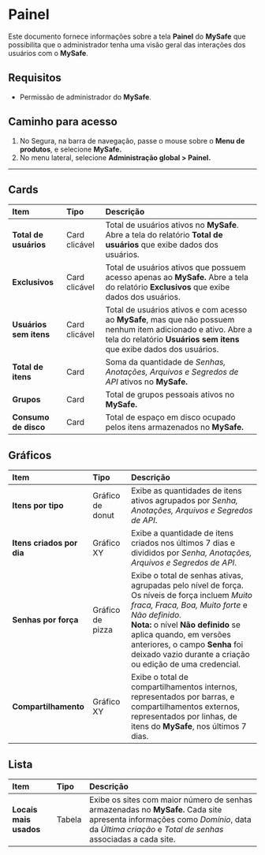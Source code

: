 # Painel


Este documento fornece informações sobre a tela **Painel** do **MySafe** que possibilita que o administrador tenha uma visão geral das interações dos usuários com o **MySafe**.

## Requisitos

* Permissão de administrador do **MySafe**.

## Caminho para acesso

1. No Segura, na barra de navegação, passe o mouse sobre o **Menu de produtos**, e selecione **MySafe.**  
2. No menu lateral, selecione **Administração global \> Painel.**  
     
     
 ---

## Cards

| Item | Tipo | Descrição |
| :---- | :---- | :---- |
| **Total de usuários** | Card clicável | Total de usuários ativos no **MySafe**. Abre a tela do relatório **Total de usuários** que exibe dados dos usuários. |
| **Exclusivos** | Card clicável | Total de usuários ativos que possuem acesso apenas ao **MySafe.** Abre a tela do relatório **Exclusivos** que exibe dados dos usuários. |
| **Usuários sem itens** | Card clicável | Total de usuários ativos e com acesso ao **MySafe**, mas que não possuem nenhum item adicionado e ativo. Abre a tela do relatório  **Usuários sem itens** que exibe dados dos usuários. |
| **Total de itens** | Card | Soma da quantidade de *Senhas, Anotações, Arquivos e Segredos de API* ativos no **MySafe.** |
| **Grupos** | Card | Total de grupos pessoais ativos no **MySafe.** |
| **Consumo de disco** | Card | Total de espaço em disco ocupado pelos itens armazenados no **MySafe.** |

## Gráficos

| Item | Tipo | Descrição |
| :---- | :---- | :---- |
| **Itens por tipo** | Gráfico de donut | Exibe as quantidades de itens ativos agrupados por *Senha, Anotações, Arquivos e Segredos de API*. |
| **Itens criados por dia** | Gráfico XY | Exibe a quantidade de itens criados nos últimos 7 dias e divididos por *Senha, Anotações, Arquivos e Segredos de API*. |
| **Senhas por força** | Gráfico de pizza | Exibe o total de senhas ativas, agrupadas pelo nível de força. Os níveis de força incluem *Muito fraca, Fraca, Boa, Muito forte* e *Não definido*. <br>**Nota:** o nível **Não definido** se aplica quando, em versões anteriores, o campo **Senha** foi deixado vazio durante a criação ou edição de uma credencial. |
| **Compartilhamento** | Gráfico XY | Exibe o total de compartilhamentos internos, representados por barras, e compartilhamentos externos, representados por linhas, de itens do **MySafe**, nos últimos 7 dias. |

## Lista

| Item | Tipo | Descrição |
| :---- | :---- | :---- |
| **Locais mais usados** | Tabela | Exibe os sites com maior número de senhas armazenadas no **MySafe.** Cada site apresenta informações como *Domínio*, data da *Última criação* e *Total de senhas* associadas a cada site.  |